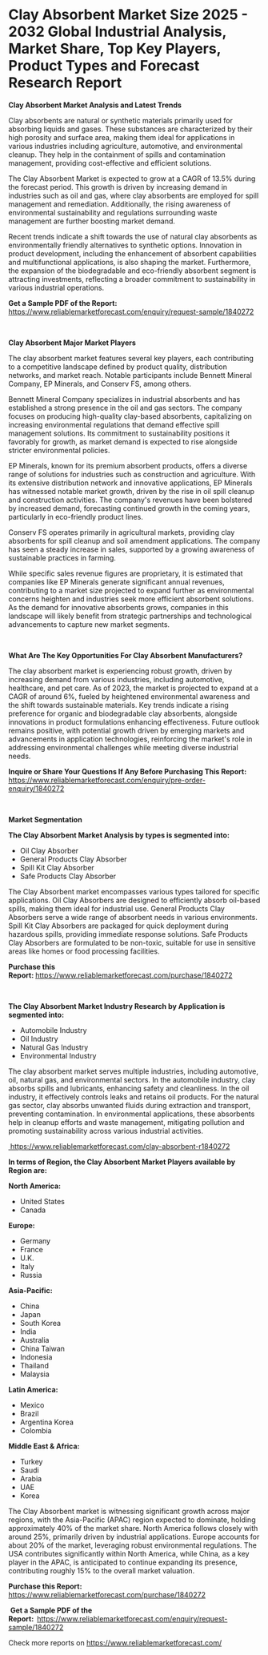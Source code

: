 <p><h1>Clay Absorbent Market Size 2025 - 2032 Global Industrial Analysis, Market Share, Top Key Players, Product Types and Forecast Research Report</h1></p><p><strong>Clay Absorbent Market Analysis and Latest Trends</strong></p>
<p><p>Clay absorbents are natural or synthetic materials primarily used for absorbing liquids and gases. These substances are characterized by their high porosity and surface area, making them ideal for applications in various industries including agriculture, automotive, and environmental cleanup. They help in the containment of spills and contamination management, providing cost-effective and efficient solutions.</p><p>The Clay Absorbent Market is expected to grow at a CAGR of 13.5% during the forecast period. This growth is driven by increasing demand in industries such as oil and gas, where clay absorbents are employed for spill management and remediation. Additionally, the rising awareness of environmental sustainability and regulations surrounding waste management are further boosting market demand. </p><p>Recent trends indicate a shift towards the use of natural clay absorbents as environmentally friendly alternatives to synthetic options. Innovation in product development, including the enhancement of absorbent capabilities and multifunctional applications, is also shaping the market. Furthermore, the expansion of the biodegradable and eco-friendly absorbent segment is attracting investments, reflecting a broader commitment to sustainability in various industrial operations.</p></p>
<p><strong>Get a Sample PDF of the Report:&nbsp;</strong> <a href="https://www.reliablemarketforecast.com/enquiry/request-sample/1840272?utm_campaign=3491&utm_medium=2&utm_source=Github&utm_content=ia&utm_term=02042025&utm_id=clay-absorbent">https://www.reliablemarketforecast.com/enquiry/request-sample/1840272</a></p>
<p>&nbsp;</p>
<p><strong>Clay Absorbent Major Market Players</strong></p>
<p><p>The clay absorbent market features several key players, each contributing to a competitive landscape defined by product quality, distribution networks, and market reach. Notable participants include Bennett Mineral Company, EP Minerals, and Conserv FS, among others.</p><p>Bennett Mineral Company specializes in industrial absorbents and has established a strong presence in the oil and gas sectors. The company focuses on producing high-quality clay-based absorbents, capitalizing on increasing environmental regulations that demand effective spill management solutions. Its commitment to sustainability positions it favorably for growth, as market demand is expected to rise alongside stricter environmental policies.</p><p>EP Minerals, known for its premium absorbent products, offers a diverse range of solutions for industries such as construction and agriculture. With its extensive distribution network and innovative applications, EP Minerals has witnessed notable market growth, driven by the rise in oil spill cleanup and construction activities. The company's revenues have been bolstered by increased demand, forecasting continued growth in the coming years, particularly in eco-friendly product lines.</p><p>Conserv FS operates primarily in agricultural markets, providing clay absorbents for spill cleanup and soil amendment applications. The company has seen a steady increase in sales, supported by a growing awareness of sustainable practices in farming.</p><p>While specific sales revenue figures are proprietary, it is estimated that companies like EP Minerals generate significant annual revenues, contributing to a market size projected to expand further as environmental concerns heighten and industries seek more efficient absorbent solutions. As the demand for innovative absorbents grows, companies in this landscape will likely benefit from strategic partnerships and technological advancements to capture new market segments.</p></p>
<p>&nbsp;</p>
<p><strong>What Are The Key Opportunities For Clay Absorbent Manufacturers?</strong></p>
<p><p>The clay absorbent market is experiencing robust growth, driven by increasing demand from various industries, including automotive, healthcare, and pet care. As of 2023, the market is projected to expand at a CAGR of around 6%, fueled by heightened environmental awareness and the shift towards sustainable materials. Key trends indicate a rising preference for organic and biodegradable clay absorbents, alongside innovations in product formulations enhancing effectiveness. Future outlook remains positive, with potential growth driven by emerging markets and advancements in application technologies, reinforcing the market's role in addressing environmental challenges while meeting diverse industrial needs.</p></p>
<p><strong>Inquire or Share Your Questions If Any Before Purchasing This Report:</strong> <a href="https://www.reliablemarketforecast.com/enquiry/pre-order-enquiry/1840272?utm_campaign=3491&utm_medium=2&utm_source=Github&utm_content=ia&utm_term=02042025&utm_id=clay-absorbent">https://www.reliablemarketforecast.com/enquiry/pre-order-enquiry/1840272</a></p>
<p>&nbsp;</p>
<p><strong>Market Segmentation</strong></p>
<p><strong>The Clay Absorbent Market Analysis by types is segmented into:</strong></p>
<p><ul><li>Oil Clay Absorber</li><li>General Products Clay Absorber</li><li>Spill Kit Clay Absorber</li><li>Safe Products Clay Absorber</li></ul></p>
<p><p>The Clay Absorbent market encompasses various types tailored for specific applications. Oil Clay Absorbers are designed to efficiently absorb oil-based spills, making them ideal for industrial use. General Products Clay Absorbers serve a wide range of absorbent needs in various environments. Spill Kit Clay Absorbers are packaged for quick deployment during hazardous spills, providing immediate response solutions. Safe Products Clay Absorbers are formulated to be non-toxic, suitable for use in sensitive areas like homes or food processing facilities.</p></p>
<p><strong>Purchase this Report:&nbsp;</strong><a href="https://www.reliablemarketforecast.com/purchase/1840272?utm_campaign=3491&utm_medium=2&utm_source=Github&utm_content=ia&utm_term=02042025&utm_id=clay-absorbent">https://www.reliablemarketforecast.com/purchase/1840272</a></p>
<p>&nbsp;</p>
<p><strong>The Clay Absorbent Market Industry Research by Application is segmented into:</strong></p>
<p><ul><li>Automobile Industry</li><li>Oil Industry</li><li>Natural Gas Industry</li><li>Environmental Industry</li></ul></p>
<p><p>The clay absorbent market serves multiple industries, including automotive, oil, natural gas, and environmental sectors. In the automobile industry, clay absorbs spills and lubricants, enhancing safety and cleanliness. In the oil industry, it effectively controls leaks and retains oil products. For the natural gas sector, clay absorbs unwanted fluids during extraction and transport, preventing contamination. In environmental applications, these absorbents help in cleanup efforts and waste management, mitigating pollution and promoting sustainability across various industrial activities.</p></p>
<p><a href="https://www.reliablemarketforecast.com/clay-absorbent-r1840272?utm_campaign=3491&utm_medium=2&utm_source=Github&utm_content=ia&utm_term=02042025&utm_id=clay-absorbent">&nbsp;https://www.reliablemarketforecast.com/clay-absorbent-r1840272</a></p>
<p><strong>In terms of Region, the Clay Absorbent Market Players available by Region are:</strong></p>
<p>
    <p> <strong> North America: </strong>
        <ul>
            <li>United States</li>
            <li>Canada</li>
        </ul>
        </p> 
    <p> <strong> Europe: </strong>
        <ul>
            <li>Germany</li>
            <li>France</li>
            <li>U.K.</li>
            <li>Italy</li>
            <li>Russia</li>
        </ul>
        </p> 
    <p> <strong> Asia-Pacific: </strong>
        <ul>
            <li>China</li>
            <li>Japan</li>
            <li>South Korea</li>
            <li>India</li>
            <li>Australia</li>
            <li>China Taiwan</li>
            <li>Indonesia</li>
            <li>Thailand</li>
            <li>Malaysia</li>
        </ul>
        </p> 
    <p> <strong> Latin America: </strong>
        <ul>
            <li>Mexico</li>
            <li>Brazil</li>
            <li>Argentina Korea</li>
            <li>Colombia</li>
        </ul>
        </p> 
    <p> <strong> Middle East & Africa: </strong>
        <ul>
            <li>Turkey</li>
            <li>Saudi</li>
            <li>Arabia</li>
            <li>UAE</li>
            <li>Korea</li>
        </ul>
    </p>
    </p>
<p><p>The Clay Absorbent market is witnessing significant growth across major regions, with the Asia-Pacific (APAC) region expected to dominate, holding approximately 40% of the market share. North America follows closely with around 25%, primarily driven by industrial applications. Europe accounts for about 20% of the market, leveraging robust environmental regulations. The USA contributes significantly within North America, while China, as a key player in the APAC, is anticipated to continue expanding its presence, contributing roughly 15% to the overall market valuation.</p></p>
<p><strong>Purchase this Report: </strong><a href="https://www.reliablemarketforecast.com/purchase/1840272?utm_campaign=3491&utm_medium=2&utm_source=Github&utm_content=ia&utm_term=02042025&utm_id=clay-absorbent">https://www.reliablemarketforecast.com/purchase/1840272</a></p>
<p>&nbsp;<strong>Get a Sample PDF of the Report:&nbsp;&nbsp;</strong><a href="https://www.reliablemarketforecast.com/enquiry/request-sample/1840272?utm_campaign=3491&utm_medium=2&utm_source=Github&utm_content=ia&utm_term=02042025&utm_id=clay-absorbent">https://www.reliablemarketforecast.com/enquiry/request-sample/1840272</a></p>
<p><strong></strong></p>
<p>Check more reports on <a href="https://www.reliablemarketforecast.com/?utm_campaign=3491&utm_medium=2&utm_source=Github&utm_content=ia&utm_term=02042025&utm_id=clay-absorbent">https://www.reliablemarketforecast.com/</a></p>